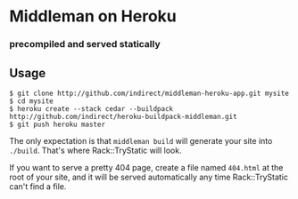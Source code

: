 # Middleman on Heroku
### precompiled and served statically

## Usage

    $ git clone http://github.com/indirect/middleman-heroku-app.git mysite
    $ cd mysite
    $ heroku create --stack cedar --buildpack http://github.com/indirect/heroku-buildpack-middleman.git
    $ git push heroku master

The only expectation is that `middleman build` will generate your site into `./build`. That's where Rack::TryStatic will look.

If you want to serve a pretty 404 page, create a file named `404.html` at the root of your site, and it will be served automatically any time Rack::TryStatic can't find a file.